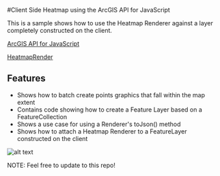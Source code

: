 #Client Side Heatmap using the ArcGIS API for JavaScript 

This is a sample shows how to use the Heatmap Renderer against a layer completely constructed on the client.

[ArcGIS API for JavaScript](https://developers.arcgis.com/javascript/)

[HeatmapRender](https://developers.arcgis.com/javascript/jsapi/heatmaprenderer-amd.html)



## Features

* Shows how to batch create points graphics that fall within the map extent
* Contains code showing how to create a Feature Layer based on a FeatureCollection
* Shows a use case for using a Renderer's toJson() method
* Shows how to attach a Heatmap Renderer to a FeatureLayer constructed on the client


![alt text](https://raw.githubusercontent.com/Esri/developer-support/master/repository-images/client-heatmap.png "Client heatmap")

NOTE: Feel free to update to this repo!
